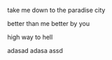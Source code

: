take me down to 
the paradise city

better than me better by you

high way to hell

adasad
adasa
assd
